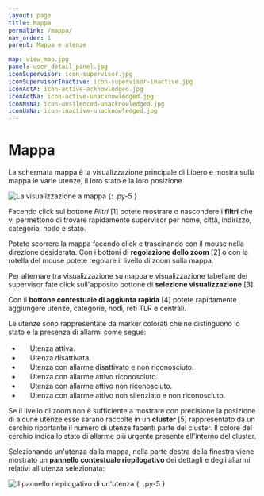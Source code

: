 ```yaml
---
layout: page
title: Mappa
permalink: /mappa/
nav_order: 1
parent: Mappa e utenze

map: view_map.jpg
panel: user_detail_panel.jpg
iconSupervisor: icon-supervisor.jpg
iconSupervisorInactive: icon-supervisor-inactive.jpg
iconActA: icon-active-acknowledged.jpg
iconActNa: icon-active-unacknowledged.jpg
iconNsNa: icon-unsilenced-unacknowledged.jpg
iconUaNa: icon-inactive-unacknowledged.jpg
---
```


# Mappa

La schermata mappa è la visualizzazione principale di Libero e mostra sulla mappa le varie utenze, il loro stato e la loro posizione.

![La visualizzazione a mappa](/assets/img/{{page.map}})
{: .py-5 }

Facendo click sul bottone *Filtri* [1] potete mostrare o nascondere i **filtri** che vi permettono di trovare rapidamente supervisor per nome, città, indirizzo, categoria, nodo e stato.

Potete scorrere la mappa facendo click e trascinando con il mouse nella direzione desiderata. Con i bottoni di **regolazione dello zoom** [2] o con la rotella del mouse potete regolare il livello di zoom sulla mappa.

Per alternare tra visualizzazione su mappa e visualizzazione tabellare dei supervisor fate click sull'apposito bottone di **selezione visualizzazione** [3].

Con il **bottone contestuale di aggiunta rapida** [4] potete rapidamente aggiungere utenze, categorie, nodi, reti TLR e centrali.

Le utenze sono rappresentate da marker colorati che ne distinguono lo stato e la presenza di allarmi come segue:

  * <img src="/assets/img/icons/{{ page.iconSupervisor }}" width="16"> Utenza attiva.
  * <img src="/assets/img/icons/{{ page.iconSupervisorInactive }}" width="16"> Utenza disattivata.
  * <img src="/assets/img/icons/{{ page.iconUaNa }}" width="16"> Utenza con allarme disattivato e non riconosciuto.
  * <img src="/assets/img/icons/{{ page.iconActA }}" width="16"> Utenza con allarme attivo riconosciuto.
  * <img src="/assets/img/icons/{{ page.iconActNa }}" width="16"> Utenza con allarme attivo non riconosciuto.
  * <img src="/assets/img/icons/{{ page.iconNsNa }}" width="16"> Utenza con allarme attivo non silenziato e non riconosciuto.

Se il livello di zoom non è sufficiente a mostrare con precisione la posizione di alcune utenze esse sarano raccolte in un **cluster** [5] rappresentato da un cerchio riportante il numero di utenze facenti parte del cluster. Il colore del cerchio indica lo stato di allarme più urgente presente all'interno del cluster.

Selezionando un'utenza dalla mappa, nella parte destra della finestra viene mostrato un **pannello contestuale riepilogativo** dei dettagli e degli allarmi relativi all'utenza selezionata:

![Il pannello riepilogativo di un'utenza](/assets/img/{{page.panel}})
{: .py-5 }
